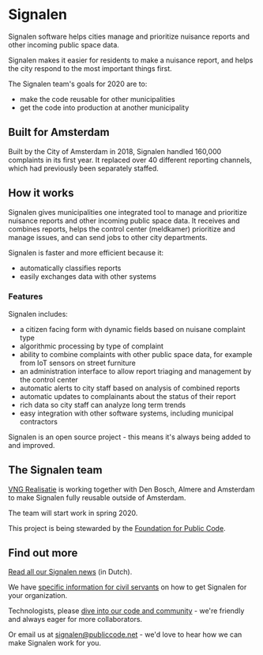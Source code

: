 # Signalen

Signalen software helps cities manage and prioritize nuisance reports and other incoming public space data.

Signalen makes it easier for residents to make a nuisance report, and helps the city respond to the most important things first.

The Signalen team's goals for 2020 are to:

* make the code reusable for other municipalities
* get the code into production at another municipality

## Built for Amsterdam

Built by the City of Amsterdam in 2018, Signalen handled 160,000 complaints in its first year. It replaced over 40 different reporting channels, which had previously been separately staffed.

## How it works

Signalen gives municipalities one integrated tool to manage and prioritize nuisance reports and other incoming public space data. It receives and combines reports, helps the control center (meldkamer) prioritize and manage issues, and can send jobs to other city departments.

Signalen is faster and more efficient because it:

* automatically classifies reports
* easily exchanges data with other systems

### Features

Signalen includes:

* a citizen facing form with dynamic fields based on nuisane complaint type
* algorithmic processing by type of complaint
* ability to combine complaints with other public space data, for example from IoT sensors on street furniture
* an administration interface to allow report triaging and management by the control center
* automatic alerts to city staff based on analysis of combined reports
* automatic updates to complainants about the status of their report
* rich data so city staff can analyze long term trends
* easy integration with other software systems, including municipal contractors

Signalen is an open source project - this means it's always being added to and improved.

## The Signalen team

[VNG Realisatie](https://www.vngrealisatie.nl/) is working together with Den Bosch, Almere and Amsterdam to make Signalen fully reusable outside of Amsterdam.

The team will start work in spring 2020.

This project is being stewarded by the [Foundation for Public Code](https://publiccode.net/).

## Find out more

[Read all our Signalen news](https://commonground.nl/groups/view/54477168/signalen) (in Dutch).

We have [specific information for civil servants](civil-servants.md) on how to get Signalen for your organization.

Technologists, please [dive into our code and community](developers.md) - we're friendly and always eager for more collaborators.

Or email us at <signalen@publiccode.net> - we'd love to hear how we can make Signalen work for you.
